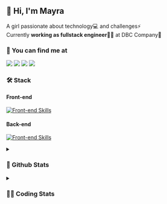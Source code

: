 ## 👋 Hi, I'm Mayra

A girl passionate about technology💻 and challenges⚡  
Currently **working as fullstack engineer**👩‍💻 at DBC Company🚀   

### 💬 You can find me at

<a href="https://mayra.dev" target="_blank" rel="noopener"><img src="https://img.shields.io/badge/-mayra.dev-005FED?style=flat&logo=Google-chrome&logoColor=white"/></a>
<a href="https://linkedin.com/in/mayraamaral" target="_blank" rel="noopener"><img src="https://img.shields.io/badge/-/mayraamaral-0077B5?style=flat&logo=Linkedin&logoColor=white"/></a>
<a href="mailto:mayra@mayra.dev" target="_blank" rel="noopener"><img src="https://img.shields.io/badge/-mayra@mayra.dev-D14836?style=flat&logo=Gmail&logoColor=white"/></a>
<a href="" target="_blank" rel="noopener"><img src="https://img.shields.io/badge/-mayraamaral-7289DA?style=flat&logo=Discord&logoColor=white"/></a>

### 🛠️ Stack
#### Front-end

[![Front-end Skills](https://skillicons.dev/icons?i=react,next,redux,styledcomponents,html,css,sass,js,ts,figma)](https://skillicons.dev)
#### Back-end

[![Front-end Skills](https://skillicons.dev/icons?i=java,spring,hibernate,aws,idea,postgres,mysql,git,linux,bash,nodejs,docker,kubernetes,jenkins)](https://skillicons.dev)


<details>
    <summary><h3>📌 Github Stats</h3></summary>
    <div align="center">
        <table>
      <td><img height="160em" src="https://github-readme-stats.vercel.app/api?username=mayraamaral&show_icons=true&theme=algolia&hide_border=true&hide=stars&count_private=true" alt="Readme stats"></td>
      <td><img height="160em" src="https://github-readme-stats.vercel.app/api/top-langs/?username=mayraamaral&&layout=compact&&theme=algolia&hide_border=true&langs_count=6" alt="Language stats"></td>
       </table>
  </div> 
    

  <p align="center">
    <img src="https://github-readme-streak-stats.herokuapp.com?user=mayraamaral&theme=dark&hide_border=true&date_format=j%20M%5B%20Y%5D&locale=pt-br&background=050F2C&ring=0195DD&fire=23AA7D&currStreakLabel=23AA7D" alt="Streak stats">
  </p> 
</details>

<details>
  <summary><h3>👩‍💻 Coding Stats</h3></summary>
  
  <!--START_SECTION:waka-->
![Code Time](http://img.shields.io/badge/Code%20Time-255%20hrs%2039%20mins-blue)

**🐱 My GitHub Data** 

> 📦 579.2 kB Used in GitHub's Storage 
 > 
> 🏆 92 Contributions in the Year 2024
 > 
> 🚫 Not Opted to Hire
 > 
> 📜 49 Public Repositories 
 > 
> 🔑 29 Private Repositories 
 > 
**I'm an Early 🐤** 

```text
🌞 Morning                328 commits         ███░░░░░░░░░░░░░░░░░░░░░░   10.61 % 
🌆 Daytime                1733 commits        ██████████████░░░░░░░░░░░   56.08 % 
🌃 Evening                892 commits         ███████░░░░░░░░░░░░░░░░░░   28.87 % 
🌙 Night                  137 commits         █░░░░░░░░░░░░░░░░░░░░░░░░   04.43 % 
```
📅 **I'm Most Productive on Monday** 

```text
Monday                   595 commits         █████░░░░░░░░░░░░░░░░░░░░   19.26 % 
Tuesday                  567 commits         █████░░░░░░░░░░░░░░░░░░░░   18.35 % 
Wednesday                414 commits         ███░░░░░░░░░░░░░░░░░░░░░░   13.40 % 
Thursday                 525 commits         ████░░░░░░░░░░░░░░░░░░░░░   16.99 % 
Friday                   529 commits         ████░░░░░░░░░░░░░░░░░░░░░   17.12 % 
Saturday                 169 commits         █░░░░░░░░░░░░░░░░░░░░░░░░   05.47 % 
Sunday                   291 commits         ██░░░░░░░░░░░░░░░░░░░░░░░   09.42 % 
```


📊 **This Week I Spent My Time On** 

```text
🕑︎ Time Zone: America/Sao_Paulo

💬 Programming Languages: 
Java                     3 hrs 2 mins        ████████████████████░░░░░   79.95 % 
Properties               13 mins             █░░░░░░░░░░░░░░░░░░░░░░░░   05.91 % 
Java Properties          10 mins             █░░░░░░░░░░░░░░░░░░░░░░░░   04.60 % 
Text                     10 mins             █░░░░░░░░░░░░░░░░░░░░░░░░   04.59 % 
XML                      8 mins              █░░░░░░░░░░░░░░░░░░░░░░░░   03.94 % 

🔥 Editors: 
Intellijidea             2 hrs 28 mins       ████████████████░░░░░░░░░   65.10 % 
VS Code                  1 hr 19 mins        █████████░░░░░░░░░░░░░░░░   34.90 % 

💻 Operating System: 
Linux                    3 hrs 47 mins       █████████████████████████   100.00 % 
```

**I Mostly Code in HTML** 

```text
HTML                     117 repos           ███████░░░░░░░░░░░░░░░░░░   26.17 % 
Java                     111 repos           ██████░░░░░░░░░░░░░░░░░░░   24.83 % 
JavaScript               100 repos           ██████░░░░░░░░░░░░░░░░░░░   22.37 % 
PLSQL                    1 repo              ░░░░░░░░░░░░░░░░░░░░░░░░░   00.22 % 
C#                       1 repo              ░░░░░░░░░░░░░░░░░░░░░░░░░   00.22 % 
```




 Last Updated on 25/02/2024 18:52:56 UTC
<!--END_SECTION:waka-->

</details>
